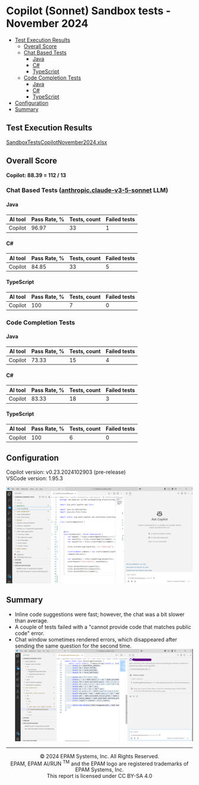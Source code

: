 # Copilot (Sonnet) Sandbox tests - November 2024

- [Test Execution Results](#test-execution-results)
    - [Overall Score](#overall-score)
    - [Chat Based Tests](#chat-based-tests)
        - [Java](#java)
        - [C#](#c)
        - [TypeScript](#typescript)
    - [Code Completion Tests](#code-completion-tests)
        - [Java](#java-1)
        - [C#](#c-1)
        - [TypeScript](#typescript-1)
- [Configuration](#configuration)
- [Summary](#summary)

## Test Execution Results
[SandboxTestsCopilotNovember2024.xlsx](../../../../reports/SandboxTestsCopilotClaude3.5SonnetNovember2024.xlsx)

## Overall Score
**Copilot: 88.39 = 112 / 13**

### Chat Based Tests ([anthropic.claude-v3-5-sonnet](https://www.anthropic.com/news/claude-3-5-sonnet) LLM)

#### Java

| AI tool | Pass Rate, % | Tests, count | Failed tests |
|---------|--------------|--------------|--------------|
| Copilot | 96.97        | 33           | 1            |

#### C#

| AI tool | Pass Rate, % | Tests, count | Failed tests |
|---------|--------------|--------------|--------------|
| Copilot | 84.85        | 33           | 5            |

#### TypeScript

| AI tool | Pass Rate, % | Tests, count | Failed tests |
|---------|--------------|--------------|--------------|
| Copilot | 100          | 7            | 0            |

### Code Completion Tests

#### Java

| AI tool | Pass Rate, % | Tests, count | Failed tests |
|---------|--------------|--------------|--------------|
| Copilot | 73.33        | 15           | 4            |

#### C#

| AI tool | Pass Rate, % | Tests, count | Failed tests |
|---------|--------------|--------------|--------------|
| Copilot | 83.33        | 18           | 3            |

#### TypeScript

| AI tool | Pass Rate, % | Tests, count | Failed tests |
|---------|--------------|--------------|--------------|
| Copilot | 100          | 6            | 0            |

## Configuration

Copilot version: v0.23.2024102903 (pre-release)  
VSCode version: 1.95.3

![example-configuration.png](../../../../images/sandbox-test/copilot/copilot-sonnet-config.png)

## Summary

- Inline code suggestions were fast; however, the chat was a bit slower than average.
- A couple of tests failed with a "cannot provide code that matches public code" error.
- Chat window sometimes rendered errors, which disappeared after sending the same question for the second time.
![error.png](../../../../images/sandbox-test/copilot/copilot-sonnet-error.png)

---
<p style="text-align: center;">    © 2024 EPAM Systems, Inc. All Rights Reserved.<br/>    EPAM, EPAM AI/RUN <sup>TM</sup> and the EPAM logo are registered trademarks of EPAM Systems, Inc.<br>    This report is licensed under CC BY-SA 4.0<br/></p> 